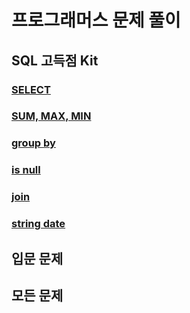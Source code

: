 # 프로그래머스 문제 풀이

## SQL 고득점 Kit
### [SELECT](src/SQL_oracle/select)
### [SUM, MAX, MIN](src/SQL_oracle/sum_max_min)
### [group by](src/SQL_oracle/group_by)
### [is null](src/SQL_oracle/is_null)
### [join](src/SQL_oracle/join)
### [string date](src/SQL_oracle/string_date)

## 입문 문제

## 모든 문제
